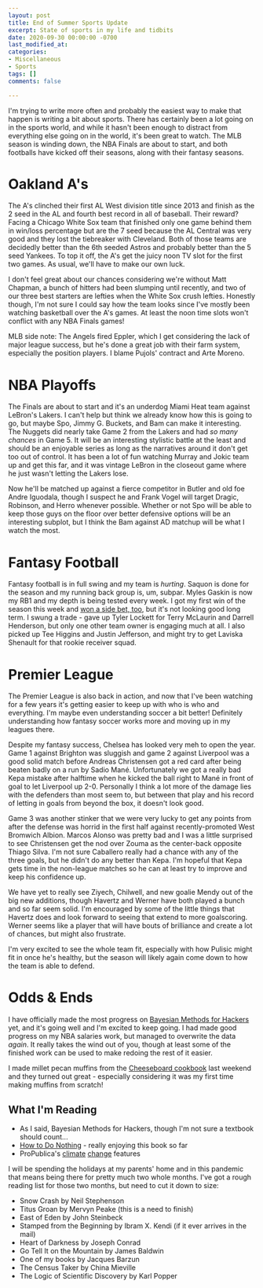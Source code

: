 ```yaml
---
layout: post
title: End of Summer Sports Update
excerpt: State of sports in my life and tidbits
date: 2020-09-30 00:00:00 -0700
last_modified_at: 
categories:
- Miscellaneous
- Sports
tags: []
comments: false

---
```

I'm trying to write more often and probably the easiest way to make that happen is writing a bit about sports. There has certainly been a lot going on in the sports world, and while it hasn't been enough to distract from everything else going on in the world, it's been great to watch. The MLB season is winding down, the NBA Finals are about to start, and both footballs have kicked off their seasons, along with their fantasy seasons.

# Oakland A's

The A's clinched their first AL West division title since 2013 and finish as the 2 seed in the AL and fourth best record in all of baseball. Their reward? Facing a Chicago White Sox team that finished only one game behind them in win/loss percentage but are the 7 seed because the AL Central was very good and they lost the tiebreaker with Cleveland. Both of those teams are decidedly better than the 6th seeded Astros and probably better than the 5 seed Yankees. To top it off, the A's get the juicy noon TV slot for the first two games. As usual, we'll have to make our own luck.

I don't feel great about our chances considering we're without Matt Chapman, a bunch of hitters had been slumping until recently, and two of our three best starters are lefties when the White Sox crush lefties. Honestly though, I'm not sure I could say how the team looks since I've mostly been watching basketball over the A's games. At least the noon time slots won't conflict with any NBA Finals games!

MLB side note: The Angels fired Eppler, which I get considering the lack of major league success, but he's done a great job with their farm system, especially the position players. I blame Pujols' contract and Arte Moreno.

# NBA Playoffs

The Finals are about to start and it's an underdog Miami Heat team against LeBron's Lakers. I can't help but think we already know how this is going to go, but maybe Spo, Jimmy G. Buckets, and Bam can make it interesting. The Nuggets did nearly take Game 2 from the Lakers and had _so many chances_ in Game 5. It will be an interesting stylistic battle at the least and should be an enjoyable series as long as the narratives around it don't get too out of control. It has been a lot of fun watching Murray and Jokic team up and get this far, and it was vintage LeBron in the closeout game where he just wasn't letting the Lakers lose.

Now he'll be matched up against a fierce competitor in Butler and old foe Andre Iguodala, though I suspect he and Frank Vogel will target Dragic, Robinson, and Herro whenever possible. Whether or not Spo will be able to keep those guys on the floor over better defensive options will be an interesting subplot, but I think the Bam against AD matchup will be what I watch the most.

# Fantasy Football

Fantasy football is in full swing and my team is _hurting_. Saquon is done for the season and my running back group is, um, subpar. Myles Gaskin is now my RB1 and my depth is being tested every week. I got my first win of the season this week and [won a side bet, too](https://twitter.com/wfordh/status/1310435261881360384), but it's not looking good long term. I swung a trade - gave up Tyler Lockett for Terry McLaurin and Darrell Henderson, but only one other team owner is engaging much at all. I also picked up Tee Higgins and Justin Jefferson, and might try to get Laviska Shenault for that rookie receiver squad. 

# Premier League

The Premier League is also back in action, and now that I've been watching for a few years it's getting easier to keep up with who is who and everything. I'm maybe even understanding soccer a bit better! Definitely understanding how fantasy soccer works more and moving up in my leagues there.

Despite my fantasy success, Chelsea has looked very meh to open the year. Game 1 against Brighton was sluggish and game 2 against Liverpool was a good solid match before Andreas Christensen got a red card after being beaten badly on a run by Sadio Mané. Unfortunately we got a really bad Kepa mistake after halftime when he kicked the ball right to Mané in front of goal to let Liverpool up 2-0. Personally I think a lot more of the damage lies with the defenders than most seem to, but between that play and his record of letting in goals from beyond the box, it doesn't look good.

Game 3 was another stinker that we were very lucky to get any points from after the defense was horrid in the first half against recently-promoted West Bromwich Albion. Marcos Alonso was pretty bad and I was a little surprised to see Christensen get the nod over Zouma as the center-back opposite Thiago Silva. I'm not sure Caballero really had a chance with any of the three goals, but he didn't do any better than Kepa. I'm hopeful that Kepa gets time in the non-league matches so he can at least try to improve and keep his confidence up.

We have yet to really see Ziyech, Chilwell, and new goalie Mendy out of the big new additions, though Havertz and Werner have both played a bunch and so far seem solid. I'm encouraged by some of the little things that Havertz does and look forward to seeing that extend to more goalscoring. Werner seems like a player that will have bouts of brilliance and create a lot of chances, but might also frustrate.

I'm very excited to see the whole team fit, especially with how Pulisic might fit in once he's healthy, but the season will likely again come down to how the team is able to defend.

# Odds & Ends

I have officially made the most progress on [Bayesian Methods for Hackers](https://github.com/CamDavidsonPilon/Probabilistic-Programming-and-Bayesian-Methods-for-Hackers) yet, and it's going well and I'm excited to keep going. I had made good progress on my NBA salaries work, but managed to overwrite the data _again_. It really takes the wind out of you, though at least some of the finished work can be used to make redoing the rest of it easier.

I made millet pecan muffins from the [Cheeseboard cookbook](https://www.penguinrandomhouse.com/books/198225/the-cheese-board-collective-works-by-cheese-board-collective-staff/) last weekend and they turned out great - especially considering it was my first time making muffins from scratch! 

## What I'm Reading

* As I said, Bayesian Methods for Hackers, though I'm not sure a textbook should count...
* [How to Do Nothing](https://bookshop.org/books/how-to-do-nothing-resisting-the-attention-economy/9781612197494) - really enjoying this book so far
* ProPublica's [climate](https://features.propublica.org/climate-migration/model-how-climate-refugees-move-across-continents/) [change](https://www.propublica.org/article/climate-change-will-force-a-new-american-migration) features

I will be spending the holidays at my parents' home and in this pandemic that means being there for pretty much two whole months. I've got a rough reading list for those two months, but need to cut it down to size:

* Snow Crash by Neil Stephenson
* Titus Groan by Mervyn Peake (this is a need to finish)
* East of Eden by John Steinbeck
* Stamped from the Beginning by Ibram X. Kendi (if it ever arrives in the mail)
* Heart of Darkness by Joseph Conrad
* Go Tell It on the Mountain by James Baldwin
* One of my books by Jacques Barzun
* The Census Taker by China Mieville
* The Logic of Scientific Discovery by Karl Popper